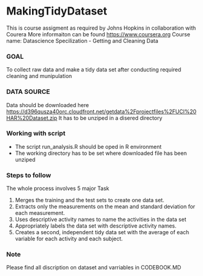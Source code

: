 # MakingTidyDataset
This is course assigment as required by Johns Hopkins in collaboration with Courera
More informaiton can be found https://www.coursera.org
Course name: Datascience Specilization - Getting and Cleaning Data 

### GOAL 
To collect raw data and make a tidy data set after conducting required cleaning and munipulation

### DATA SOURCE
 Data should be downloaded here https://d396qusza40orc.cloudfront.net/getdata%2Fprojectfiles%2FUCI%20HAR%20Dataset.zip
 It has to be unziped in a disered directory

### Working with script
 - The script run_analysis.R should be oped in R environment
 - The working directory has to be set where downloaded file has been unziped

### Steps to follow
The whole process involves 5 major Task
1. Merges the training and the test sets to create one data set.
2. Extracts only the measurements on the mean and standard deviation for each measurement. 
3. Uses descriptive activity names to name the activities in the data set
4. Appropriately labels the data set with descriptive activity names. 
5. Creates a second, independent tidy data set with the average of each variable for each activity and each subject. 

### Note
Please find all discription on dataset and varriables in CODEBOOK.MD
